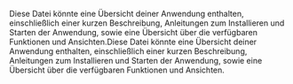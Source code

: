 Diese Datei könnte eine Übersicht deiner Anwendung enthalten, einschließlich einer kurzen Beschreibung, Anleitungen zum Installieren und Starten der Anwendung, sowie eine Übersicht über die verfügbaren Funktionen und Ansichten.Diese Datei könnte eine Übersicht deiner Anwendung enthalten, einschließlich einer kurzen Beschreibung, Anleitungen zum Installieren und Starten der Anwendung, sowie eine Übersicht über die verfügbaren Funktionen und Ansichten.
